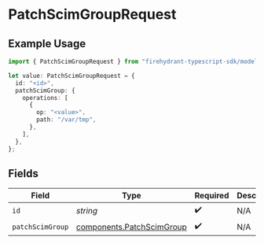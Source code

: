 # PatchScimGroupRequest

## Example Usage

```typescript
import { PatchScimGroupRequest } from "firehydrant-typescript-sdk/models/operations";

let value: PatchScimGroupRequest = {
  id: "<id>",
  patchScimGroup: {
    operations: [
      {
        op: "<value>",
        path: "/var/tmp",
      },
    ],
  },
};
```

## Fields

| Field                                                                  | Type                                                                   | Required                                                               | Description                                                            |
| ---------------------------------------------------------------------- | ---------------------------------------------------------------------- | ---------------------------------------------------------------------- | ---------------------------------------------------------------------- |
| `id`                                                                   | *string*                                                               | :heavy_check_mark:                                                     | N/A                                                                    |
| `patchScimGroup`                                                       | [components.PatchScimGroup](../../models/components/patchscimgroup.md) | :heavy_check_mark:                                                     | N/A                                                                    |